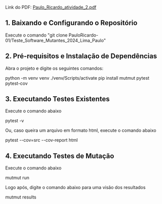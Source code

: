 Link do PDF: [Paulo_Ricardo_atividade_2.pdf](https://github.com/user-attachments/files/16859493/Paulo_Ricardo_atividade_2.pdf)

## 1. Baixando e Configurando o Repositório

Execute o comando "git clone PauloRicardo-01/Teste_Software_Mutantes_2024_Lima_Paulo"

## 2. Pré-requisitos e Instalação de Dependências

Abra o projeto e digite os seguintes comandos:

python -m venv venv
./venv/Scripts/activate
pip install mutmut pytest pytest-cov

## 3. Executando Testes Existentes

Execute o comando abaixo

pytest -v

Ou, caso queira um arquivo em formato html, execute o comando abaixo

pytest --cov=src --cov-report html

## 4. Executando Testes de Mutação

Execute o comando abaixo

mutmut run

Logo após, digite o comando abaixo para uma visão dos resultados

mutmut results
